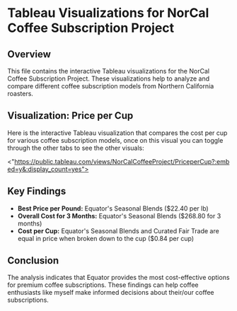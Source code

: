# Tableau Visualizations for NorCal Coffee Subscription Project

## Overview
This file contains the interactive Tableau visualizations for the NorCal Coffee Subscription Project. These visualizations help to analyze and compare different coffee subscription models from Northern California roasters.

## Visualization: Price per Cup
Here is the interactive Tableau visualization that compares the cost per cup for various coffee subscription models, once on this visual you can toggle through the other tabs to see the other visuals:

<"https://public.tableau.com/views/NorCalCoffeeProject/PriceperCup?:embed=y&:display_count=yes">

## Key Findings
- **Best Price per Pound:** Equator's Seasonal Blends ($22.40 per lb)
- **Overall Cost for 3 Months:** Equator's Seasonal Blends ($268.80 for 3 months)
- **Cost per Cup:** Equator's Seasonal Blends and Curated Fair Trade are equal in price when broken down to the cup ($0.84 per cup)

## Conclusion
The analysis indicates that Equator provides the most cost-effective options for premium coffee subscriptions. These findings can help coffee enthusiasts like myself make informed decisions about their/our coffee subscriptions.
